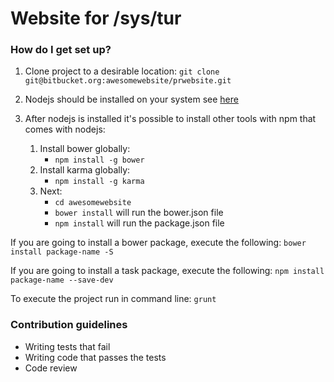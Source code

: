 Website for /sys/tur
====================

### How do I get set up? ###

1. Clone project to a desirable location: `git clone git@bitbucket.org:awesomewebsite/prwebsite.git`

2. Nodejs should be installed on your system see [here](http://nodejs.org/download/)

3. After nodejs is installed it's possible to install other tools with npm that comes with nodejs:
	1. Install bower globally:
		* `npm install -g bower`
	2. Install karma globally:
		* `npm install -g karma`
	3. Next:
		* `cd awesomewebsite`
		* `bower install` will run the bower.json file
		* `npm install` will run the package.json file

If you are going to install a bower package, execute the following: `bower install package-name -S`

If you are going to install a task package, execute the following: `npm install package-name --save-dev`

To execute the project run in command line: `grunt`

### Contribution guidelines ###

* Writing tests that fail
* Writing code that passes the tests
* Code review
